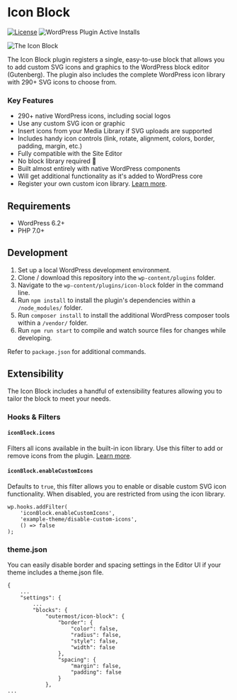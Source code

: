 # Icon Block

[![License](https://img.shields.io/badge/license-GPL--2.0%2B-green.svg)](https://github.com/ndiego/icon-block/blob/master/LICENSE.txt) ![WordPress Plugin Active Installs](https://img.shields.io/wordpress/plugin/installs/icon-block?color=%23007cba&label=Active%20Installs&logo=wordpress&style=flat-square)

![The Icon Block](https://github.com/ndiego/icon-block/blob/main/.wordpress-org/banner-1544x500.png)

The Icon Block plugin registers a single, easy-to-use block that allows you to add custom SVG icons and graphics to the WordPress block editor (Gutenberg). The plugin also includes the complete WordPress icon library with 290+ SVG icons to choose from.

### Key Features

- 290+ native WordPress icons, including social logos
- Use any custom SVG icon or graphic
- Insert icons from your Media Library if SVG uploads are supported
- Includes handy icon controls (link, rotate, alignment, colors, border, padding, margin, etc.)
- Fully compatible with the Site Editor
- No block library required 🎉
- Built almost entirely with native WordPress components
- Will get additional functionality as it's added to WordPress core
- Register your own custom icon library. [Learn more](https://nickdiego.com/adding-custom-icons-to-the-icon-block/).

## Requirements

- WordPress 6.2+
- PHP 7.0+

## Development

1. Set up a local WordPress development environment.
2. Clone / download this repository into the `wp-content/plugins` folder.
3. Navigate to the `wp-content/plugins/icon-block` folder in the command line.
4. Run `npm install` to install the plugin's dependencies within a `/node_modules/` folder.
5. Run `composer install` to install the additional WordPress composer tools within a `/vendor/` folder.
6. Run `npm run start` to compile and watch source files for changes while developing.

Refer to `package.json` for additional commands.

## Extensibility

The Icon Block includes a handful of extensibility features allowing you to tailor the block to meet your needs.

### Hooks & Filters

#### `iconBlock.icons`

Filters all icons available in the built-in icon library. Use this filter to add or remove icons from the plugin. [Learn more](https://nickdiego.com/adding-custom-icons-to-the-icon-block/).

#### `iconBlock.enableCustomIcons`

Defaults to `true`, this filter allows you to enable or disable custom SVG icon functionality. When disabled, you are restricted from using the icon library.

```
wp.hooks.addFilter(
	'iconBlock.enableCustomIcons',
	'example-theme/disable-custom-icons',
	() => false
);
```

### theme.json

You can easily disable border and spacing settings in the Editor UI if your theme includes a theme.json file.

```
{
	...
	"settings": {
		...
		"blocks": {
			"outermost/icon-block": {
				"border": {
					"color": false,
					"radius": false,
					"style": false,
					"width": false
				},
				"spacing": {
					"margin": false,
					"padding": false
				}
			},
...
```



